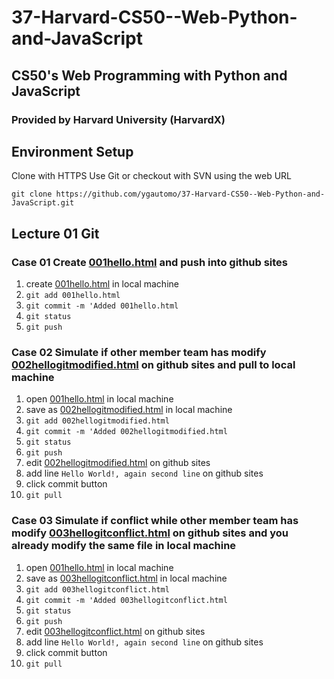 # 37-Harvard-CS50--Web-Python-and-JavaScript
## CS50's Web Programming with Python and JavaScript
### Provided by Harvard University (HarvardX)

## Environment Setup
Clone with HTTPS
Use Git or checkout with SVN using the web URL

`git clone https://github.com/ygautomo/37-Harvard-CS50--Web-Python-and-JavaScript.git`

## Lecture 01 Git
### Case 01 Create [001hello.html](/lecture01-git/001hello.html) and push into github sites
1. create [001hello.html](/lecture01-git/001hello.html) in local machine
2. `git add 001hello.html`
3. `git commit -m 'Added 001hello.html`
4. `git status`
5. `git push`

### Case 02 Simulate if other member team has modify [002hellogitmodified.html](/lecture01-git/002hellogitmodified.html) on github sites and pull to local machine
1. open [001hello.html](/lecture01-git/001hello.html) in local machine
2. save as [002hellogitmodified.html](/lecture01-git/002hellogitmodified.html) in local machine
3. `git add 002hellogitmodified.html`
4. `git commit -m 'Added 002hellogitmodified.html`
5. `git status`
6. `git push`
7. edit [002hellogitmodified.html]((/lecture01-git/002hellogitmodified.html)) on github sites
8. add line `Hello World!, again second line` on github sites
9. click commit button
10. `git pull`

### Case 03 Simulate if conflict while other member team has modify [003hellogitconflict.html](/lecture01-git/003hellogitconflict.html) on github sites and you already modify the same file in local machine
1. open [001hello.html](/lecture01-git/001hello.html) in local machine
2. save as [003hellogitconflict.html](/lecture01-git/003hellogitconflict.html) in local machine
3. `git add 003hellogitconflict.html`
4. `git commit -m 'Added 003hellogitconflict.html`
5. `git status`
6. `git push`
7. edit [003hellogitconflict.html]((/lecture01-git/003hellogitconflict.html)) on github sites
8. add line `Hello World!, again second line` on github sites
9. click commit button
10. `git pull`